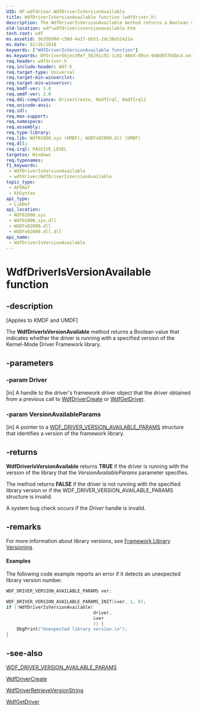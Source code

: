```yaml
---
UID: NF:wdfdriver.WdfDriverIsVersionAvailable
title: WdfDriverIsVersionAvailable function (wdfdriver.h)
description: The WdfDriverIsVersionAvailable method returns a Boolean value that indicates whether the driver is running with a specified version of the Kernel-Mode Driver Framework library.
old-location: wdf\wdfdriverisversionavailable.htm
tech.root: wdf
ms.assetid: 5635b99d-c58d-4a17-bb51-2dc38e51421a
ms.date: 02/26/2018
keywords: ["WdfDriverIsVersionAvailable function"]
ms.keywords: DFDriverObjectRef_56291c91-1c81-486d-89ce-948d037b8bc4.xml, WdfDriverIsVersionAvailable, WdfDriverIsVersionAvailable method, kmdf.wdfdriverisversionavailable, wdf.wdfdriverisversionavailable, wdfdriver/WdfDriverIsVersionAvailable
req.header: wdfdriver.h
req.include-header: Wdf.h
req.target-type: Universal
req.target-min-winverclnt: 
req.target-min-winversvr: 
req.kmdf-ver: 1.0
req.umdf-ver: 2.0
req.ddi-compliance: DriverCreate, KmdfIrql, KmdfIrql2
req.unicode-ansi: 
req.idl: 
req.max-support: 
req.namespace: 
req.assembly: 
req.type-library: 
req.lib: Wdf01000.sys (KMDF); WUDFx02000.dll (UMDF)
req.dll: 
req.irql: PASSIVE_LEVEL
targetos: Windows
req.typenames: 
f1_keywords:
 - WdfDriverIsVersionAvailable
 - wdfdriver/WdfDriverIsVersionAvailable
topic_type:
 - APIRef
 - kbSyntax
api_type:
 - LibDef
api_location:
 - Wdf01000.sys
 - Wdf01000.sys.dll
 - WUDFx02000.dll
 - WUDFx02000.dll.dll
api_name:
 - WdfDriverIsVersionAvailable
---
```


# WdfDriverIsVersionAvailable function


## -description

<p class="CCE_Message">[Applies to KMDF and UMDF]</p>

The <b>WdfDriverIsVersionAvailable</b> method returns a Boolean value that indicates whether the driver is running with a specified version of the Kernel-Mode Driver Framework library.

## -parameters

### -param Driver 

[in]
A handle to the driver's framework driver object that the driver obtained from a previous call to <a href="/windows-hardware/drivers/ddi/wdfdriver/nf-wdfdriver-wdfdrivercreate">WdfDriverCreate</a> or <a href="/windows-hardware/drivers/ddi/wdfdriver/nf-wdfdriver-wdfgetdriver">WdfGetDriver</a>.

### -param VersionAvailableParams 

[in]
A pointer to a <a href="/windows-hardware/drivers/ddi/wdfdriver/ns-wdfdriver-_wdf_driver_version_available_params">WDF_DRIVER_VERSION_AVAILABLE_PARAMS</a> structure that identifies a version of the framework library.

## -returns

<b>WdfDriverIsVersionAvailable</b> returns <b>TRUE</b> if the driver is running with the version of the library that the <i>VersionAvailableParams</i> parameter specifies. 

The method returns <b>FALSE</b> if the driver is not running with the specified library version or if the WDF_DRIVER_VERSION_AVAILABLE_PARAMS structure is invalid.

A system bug check occurs if the <i>Driver</i> handle is invalid.

## -remarks

For more information about library versions, see <a href="/windows-hardware/drivers/wdf/framework-library-versioning">Framework Library Versioning</a>.


#### Examples

The following code example reports an error if it detects an unexpected library version number.

```cpp
WDF_DRIVER_VERSION_AVAILABLE_PARAMS ver;

WDF_DRIVER_VERSION_AVAILABLE_PARAMS_INIT(&ver, 1, 0);
if (!WdfDriverIsVersionAvailable(
                                 driver,
                                 &ver
                                 )) {
    DbgPrint("Unexpected library version.\n");
}
```

## -see-also

<a href="/windows-hardware/drivers/ddi/wdfdriver/ns-wdfdriver-_wdf_driver_version_available_params">WDF_DRIVER_VERSION_AVAILABLE_PARAMS</a>



<a href="/windows-hardware/drivers/ddi/wdfdriver/nf-wdfdriver-wdfdrivercreate">WdfDriverCreate</a>



<a href="/windows-hardware/drivers/ddi/wdfdriver/nf-wdfdriver-wdfdriverretrieveversionstring">WdfDriverRetrieveVersionString</a>



<a href="/windows-hardware/drivers/ddi/wdfdriver/nf-wdfdriver-wdfgetdriver">WdfGetDriver</a>